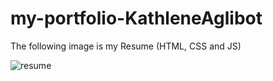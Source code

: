 # my-portfolio-KathleneAglibot

The following image is my Resume
(HTML, CSS and JS)

![resume](https://user-images.githubusercontent.com/88710657/130063414-efed5ec1-f6f1-417f-8b04-3368af0408b0.png)


